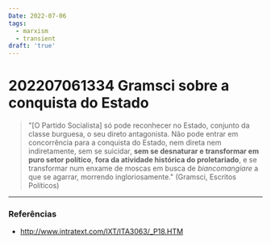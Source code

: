 ```yaml
---
Date: 2022-07-06
tags:
  - marxism
  - transient
draft: 'true'
---
```

# 202207061334 Gramsci sobre a conquista do Estado
> "[O Partido Socialista] só pode reconhecer no Estado, conjunto da classe burguesa, o seu direto antagonista. 
> Não pode entrar em concorrência para a conquista do Estado, nem direta nem indiretamente, sem se suicidar, **sem se desnaturar e transformar em puro setor político**, **fora da atividade histórica do proletariado**, e se transformar num enxame de moscas em busca de *biancomangiare* a que se agarrar, morrendo ingloriosamente." (Gramsci, Escritos Políticos)



---
### Referências
- http://www.intratext.com/IXT/ITA3063/_P18.HTM